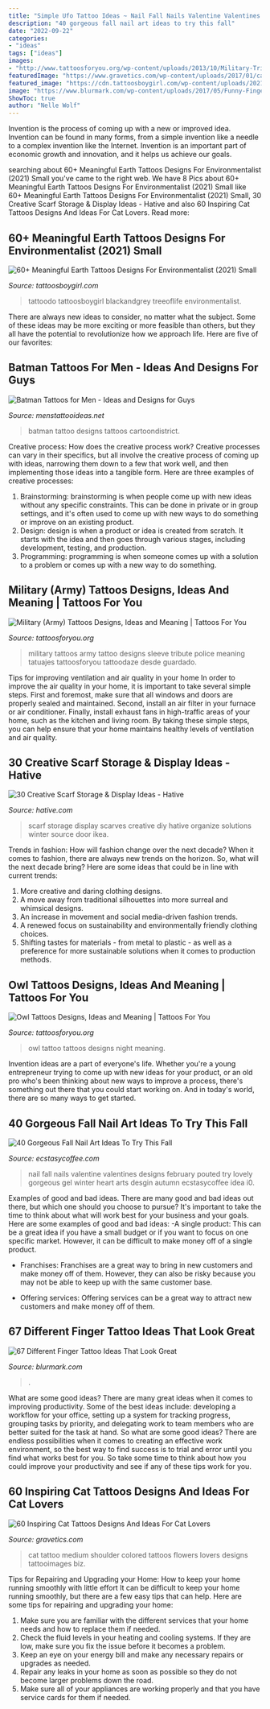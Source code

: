 ```yaml
---
title: "Simple Ufo Tattoo Ideas ~ Nail Fall Nails Valentine Valentines Designs February Pouted Try Lovely Gorgeous Gel Winter Heart Arts Desgin Autumn Ecstasycoffee Idea I0"
description: "40 gorgeous fall nail art ideas to try this fall"
date: "2022-09-22"
categories:
- "ideas"
tags: ["ideas"]
images:
- "http://www.tattoosforyou.org/wp-content/uploads/2013/10/Military-Tribute-Tattoos-768x1024.jpg"
featuredImage: "https://www.gravetics.com/wp-content/uploads/2017/01/cat-tattoo-ideas-for-women3.jpg"
featured_image: "https://cdn.tattoosboygirl.com/wp-content/uploads/2021/05/Planet-Earth-tattoos-3.jpg"
image: "https://www.blurmark.com/wp-content/uploads/2017/05/Funny-Finger-Tattoo.jpg"
ShowToc: true
author: "Nelle Wolf"
---
```



Invention is the process of coming up with a new or improved idea. Invention can be found in many forms, from a simple invention like a needle to a complex invention like the Internet. Invention is an important part of economic growth and innovation, and it helps us achieve our goals.

	

		
searching about 60+ Meaningful Earth Tattoos Designs For Environmentalist (2021) Small you've came to the right web. We have 8 Pics about 60+ Meaningful Earth Tattoos Designs For Environmentalist (2021) Small like 60+ Meaningful Earth Tattoos Designs For Environmentalist (2021) Small, 30 Creative Scarf Storage &amp; Display Ideas - Hative and also 60 Inspiring Cat Tattoos Designs And Ideas For Cat Lovers. Read more:
		
    
## 60+ Meaningful Earth Tattoos Designs For Environmentalist (2021) Small

<img loading=lazy src="https://cdn.tattoosboygirl.com/wp-content/uploads/2021/05/Planet-Earth-tattoos-3.jpg" onerror="this.onerror=null;this.src='https://tse4.mm.bing.net/th?id=OIP.RG3ZG7bHaqCnPyoda2ql9gHaJ3&amp;pid=15.1';" alt="60+ Meaningful Earth Tattoos Designs For Environmentalist (2021) Small">

_Source: tattoosboygirl.com_

>tattoodo tattoosboygirl blackandgrey treeoflife environmentalist. 

	

There are always new ideas to consider, no matter what the subject. Some of these ideas may be more exciting or more feasible than others, but they all have the potential to revolutionize how we approach life. Here are five of our favorites: 

    
## Batman Tattoos For Men - Ideas And Designs For Guys

<img loading=lazy src="http://www.menstattooideas.net/tattooimages/2015/06/batman-tattoos-31.jpg" onerror="this.onerror=null;this.src='https://tse3.mm.bing.net/th?id=OIP.axVRmu8mZjsmvf5H6t6HwAAAAA&amp;pid=15.1';" alt="Batman Tattoos for Men - Ideas and Designs for Guys">

_Source: menstattooideas.net_

>batman tattoo designs tattoos cartoondistrict. 

	

Creative process: How does the creative process work?
Creative processes can vary in their specifics, but all involve the creative process of coming up with ideas, narrowing them down to a few that work well, and then implementing those ideas into a tangible form. Here are three examples of creative processes: 
1. Brainstorming: brainstorming is when people come up with new ideas without any specific constraints. This can be done in private or in group settings, and it's often used to come up with new ways to do something or improve on an existing product. 
2. Design: design is when a product or idea is created from scratch. It starts with the idea and then goes through various stages, including development, testing, and production. 
3. Programming: programming is when someone comes up with a solution to a problem or comes up with a new way to do something.

    
## Military (Army) Tattoos Designs, Ideas And Meaning | Tattoos For You

<img loading=lazy src="http://www.tattoosforyou.org/wp-content/uploads/2013/10/Military-Tribute-Tattoos-768x1024.jpg" onerror="this.onerror=null;this.src='https://tse2.mm.bing.net/th?id=OIP.PStC_xY8mbZExjSWOG4i4gHaJ4&amp;pid=15.1';" alt="Military (Army) Tattoos Designs, Ideas and Meaning | Tattoos For You">

_Source: tattoosforyou.org_

>military tattoos army tattoo designs sleeve tribute police meaning tatuajes tattoosforyou tattoodaze desde guardado. 

	

Tips for improving ventilation and air quality in your home
In order to improve the air quality in your home, it is important to take several simple steps. First and foremost, make sure that all windows and doors are properly sealed and maintained. Second, install an air filter in your furnace or air conditioner. Finally, install exhaust fans in high-traffic areas of your home, such as the kitchen and living room. By taking these simple steps, you can help ensure that your home maintains healthy levels of ventilation and air quality.

    
## 30 Creative Scarf Storage &amp; Display Ideas - Hative

<img loading=lazy src="https://hative.com/wp-content/uploads/2015/03/scarf-storage-ideas/8-creative-scarf-storage-and-display-ideas.jpg" onerror="this.onerror=null;this.src='https://tse1.mm.bing.net/th?id=OIP.VxtoHmT8yAsU2VGSO3clRwHaLG&amp;pid=15.1';" alt="30 Creative Scarf Storage &amp; Display Ideas - Hative">

_Source: hative.com_

>scarf storage display scarves creative diy hative organize solutions winter source door ikea. 

	

Trends in fashion: How will fashion change over the next decade?
When it comes to fashion, there are always new trends on the horizon. So, what will the next decade bring? Here are some ideas that could be in line with current trends: 
1. More creative and daring clothing designs.
2. A move away from traditional silhouettes into more surreal and whimsical designs.
3. An increase in movement and social media-driven fashion trends.
4. A renewed focus on sustainability and environmentally friendly clothing choices. 
5. Shifting tastes for materials - from metal to plastic - as well as a preference for more sustainable solutions when it comes to production methods.

    
## Owl Tattoos Designs, Ideas And Meaning | Tattoos For You

<img loading=lazy src="http://www.tattoosforyou.org/wp-content/uploads/2013/09/Night-Owl-Tattoo.jpg" onerror="this.onerror=null;this.src='https://tse4.mm.bing.net/th?id=OIP.poZijkP7AjmqZBAlZs8leAHaJ4&amp;pid=15.1';" alt="Owl Tattoos Designs, Ideas and Meaning | Tattoos For You">

_Source: tattoosforyou.org_

>owl tattoo tattoos designs night meaning. 

	

Invention ideas are a part of everyone's life. Whether you're a young entrepreneur trying to come up with new ideas for your product, or an old pro who's been thinking about new ways to improve a process, there's something out there that you could start working on. And in today's world, there are so many ways to get started.

    
## 40 Gorgeous Fall Nail Art Ideas To Try This Fall

<img loading=lazy src="https://i0.wp.com/www.ecstasycoffee.com/wp-content/uploads/2016/09/Fall-Nail-Art-Idea.jpg?resize=564%2C1001" onerror="this.onerror=null;this.src='https://tse2.mm.bing.net/th?id=OIP.1A-vdxllfIjJuCMLymknwgHaNJ&amp;pid=15.1';" alt="40 Gorgeous Fall Nail Art Ideas To Try This Fall">

_Source: ecstasycoffee.com_

>nail fall nails valentine valentines designs february pouted try lovely gorgeous gel winter heart arts desgin autumn ecstasycoffee idea i0. 

	

Examples of good and bad ideas.
There are many good and bad ideas out there, but which one should you choose to pursue? It's important to take the time to think about what will work best for your business and your goals. Here are some examples of good and bad ideas: 
-A single product: This can be a great idea if you have a small budget or if you want to focus on one specific market. However, it can be difficult to make money off of a single product.

- Franchises: Franchises are a great way to bring in new customers and make money off of them. However, they can also be risky because you may not be able to keep up with the same customer base.

- Offering services: Offering services can be a great way to attract new customers and make money off of them.

    
## 67 Different Finger Tattoo Ideas That Look Great

<img loading=lazy src="https://www.blurmark.com/wp-content/uploads/2017/05/Funny-Finger-Tattoo.jpg" onerror="this.onerror=null;this.src='https://tse3.mm.bing.net/th?id=OIP.GAox5kswg5ofZpdpu49l-QHaNK&amp;pid=15.1';" alt="67 Different Finger Tattoo Ideas That Look Great">

_Source: blurmark.com_

>. 

	

What are some good ideas?
There are many great ideas when it comes to improving productivity. Some of the best ideas include: developing a workflow for your office, setting up a system for tracking progress, grouping tasks by priority, and delegating work to team members who are better suited for the task at hand. So what are some good ideas? There are endless possibilities when it comes to creating an effective work environment, so the best way to find success is to trial and error until you find what works best for you. So take some time to think about how you could improve your productivity and see if any of these tips work for you.

    
## 60 Inspiring Cat Tattoos Designs And Ideas For Cat Lovers

<img loading=lazy src="https://www.gravetics.com/wp-content/uploads/2017/01/cat-tattoo-ideas-for-women3.jpg" onerror="this.onerror=null;this.src='https://tse2.mm.bing.net/th?id=OIP.mJ1rPaILVNnvaMgVmbUDJQHaHa&amp;pid=15.1';" alt="60 Inspiring Cat Tattoos Designs And Ideas For Cat Lovers">

_Source: gravetics.com_

>cat tattoo medium shoulder colored tattoos flowers lovers designs tattooimages biz. 

	

Tips for Repairing and Upgrading your Home: How to keep your home running smoothly with little effort
It can be difficult to keep your home running smoothly, but there are a few easy tips that can help. Here are some tips for repairing and upgrading your home:
1. Make sure you are familiar with the different services that your home needs and how to replace them if needed.
2. Check the fluid levels in your heating and cooling systems. If they are low, make sure you fix the issue before it becomes a problem.
3. Keep an eye on your energy bill and make any necessary repairs or upgrades as needed.
4. Repair any leaks in your home as soon as possible so they do not become larger problems down the road.
5. Make sure all of your appliances are working properly and that you have service cards for them if needed.

